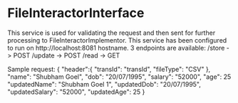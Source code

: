 # FileInteractorInterface
This service is used for validating the request and then sent for further processing to FileInteractorImplementor. This service has been configured to run on http://localhost:8081 hostname.
3 endpoints are available:
/store -> POST
/update -> POST
/read -> GET

Sample request:
{
	"header":{
		"transId": "transId",
		"fileType": "CSV"
	},
	"name": "Shubham Goel",
	"dob": "20/07/1995",
	"salary": "52000",
	"age": 25
	"updatedName": "Shubham Goel 1",
	"updatedDob": "20/07/1995",
	"updatedSalary": "52000",
	"updatedAge": 25
}
